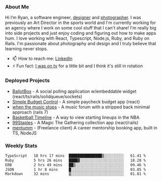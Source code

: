 ### About Me
Hi I’m Ryan, a software engineer, [designer](https://www.denvermullets.com/video) and [photographer](https://www.denvermullets.com/). I was previously an Art Director in the sports world and I'm currently working for an agency where I work on some cool stuff that I can't share! I'm really big into side projects and just enjoy coding and figuring out how to make apps hum. I love working with React, Typescript, Node.js, Ruby, and Ruby on Rails. I'm passionate about photography and design and I truly believe that learning never stops.

- 📫 How to reach me: [LinkedIn](https://www.linkedin.com/in/ryanvaznis)
- ⚡ Fun fact: [I was on tv](https://vimeo.com/381425882) for a little bit and I think it's still in rotation

### Deployed Projects
- [BallotBox](https://voteballotbox.com/) - A social polling application w/embeddable widget (react/ts/rails/solidqueue/sockets)
- [Simple Budget Control](https://simplebudgetcontrol.com/) - A simple paycheck budget app (react)
- [when the music stops](https://whenthemusicstops.net) - A music forum with a stripped back minimal approach (rails 7)
- [Basketball Timeline](https://basketball-timeline.com/?team=PHO&year=2023) - A way to view starting lineups in the NBA
- [99Staples](https://www.99staples.com/collections/denvermullets/9) - A Magic The Gathering collection app (react/rails)
- [mentumm](https://portal.mentumm.com/) - (Freelance client) A career mentorship booking app, built in TS, NodeJS

### Weekly Stats
<!--START_SECTION:waka-->

```txt
TypeScript   18 hrs 17 mins  ███████████████▒░░░░░░░░░   61.41 %
Ruby         5 hrs 26 mins   ████▓░░░░░░░░░░░░░░░░░░░░   18.28 %
ERB          2 hrs 49 mins   ██▒░░░░░░░░░░░░░░░░░░░░░░   09.46 %
JSON         1 hr 8 mins     █░░░░░░░░░░░░░░░░░░░░░░░░   03.85 %
Markdown     32 mins         ▒░░░░░░░░░░░░░░░░░░░░░░░░   01.81 %
```

<!--END_SECTION:waka-->
